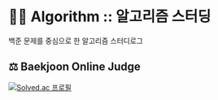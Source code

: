 # 👨‍💻 Algorithm :: 알고리즘 스터딩
백준 문제를 중심으로 한 알고리즘 스터디로그

## ⚖️ Baekjoon Online Judge

[![Solved.ac 프로필](http://mazassumnida.wtf/api/v2/generate_badge?boj=halion)](https://solved.ac/halion)